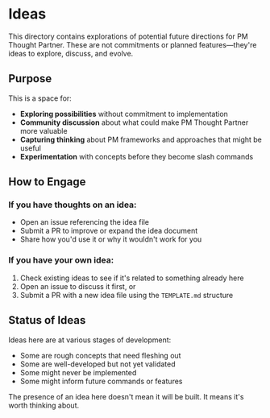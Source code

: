 # Ideas

This directory contains explorations of potential future directions for PM Thought Partner. These are not commitments or planned features—they're ideas to explore, discuss, and evolve.

## Purpose

This is a space for:
- **Exploring possibilities** without commitment to implementation
- **Community discussion** about what could make PM Thought Partner more valuable
- **Capturing thinking** about PM frameworks and approaches that might be useful
- **Experimentation** with concepts before they become slash commands

## How to Engage

### If you have thoughts on an idea:
- Open an issue referencing the idea file
- Submit a PR to improve or expand the idea document
- Share how you'd use it or why it wouldn't work for you

### If you have your own idea:
1. Check existing ideas to see if it's related to something already here
2. Open an issue to discuss it first, or
3. Submit a PR with a new idea file using the `TEMPLATE.md` structure

## Status of Ideas

Ideas here are at various stages of development:
- Some are rough concepts that need fleshing out
- Some are well-developed but not yet validated
- Some might never be implemented
- Some might inform future commands or features

The presence of an idea here doesn't mean it will be built. It means it's worth thinking about.
